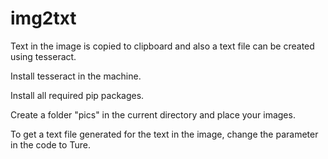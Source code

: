 # img2txt
Text in the image is copied to clipboard and also a text file can be created using tesseract.

Install tesseract in the machine.

Install all required pip packages.

Create a folder "pics" in the current directory and place your images.


To get a text file generated for the text in the image, change the parameter in the code to Ture.




